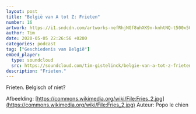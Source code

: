 ```yaml
---
layout: post
title: "België van A tot Z: Frieten"
number: 16
artwork: https://i1.sndcdn.com/artworks-nefRhjNGf8uhXK9n-knhtNQ-t500x500.jpg
author: Tim
date: 2020-05-05 22:26:56 +0200
categories: podcast
tag: ["Geschiedenis van België"]
embed_player:
  type: soundcloud
  src: https://soundcloud.com/tim-gistelinck/belgie-van-a-tot-z-frieten
description: "Frieten."
---
```

Frieten. Belgisch of niet?

Afbeelding: [https://commons.wikimedia.org/wiki/File:Fries_2.jpg](https://commons.wikimedia.org/wiki/File:Fries_2.jpg)
Auteur: Popo le chien
